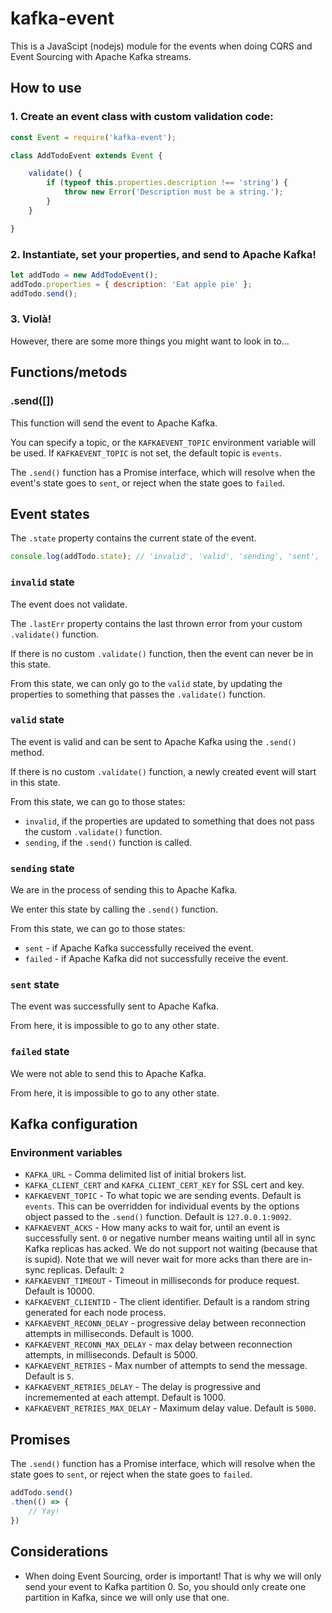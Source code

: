 # kafka-event

This is a JavaScipt (nodejs) module for the events when doing CQRS and Event
Sourcing with Apache Kafka streams.

## How to use

### 1. Create an event class with custom validation code:

```javascript
const Event = require('kafka-event');

class AddTodoEvent extends Event {

	validate() {
		if (typeof this.properties.description !== 'string') {
			throw new Error('Description must be a string.');
		}
	}

}
```

### 2. Instantiate, set your properties, and send to Apache Kafka!

```javascript
let addTodo = new AddTodoEvent();
addTodo.properties = { description: 'Eat apple pie' };
addTodo.send();
```

### 3. Violà!

However, there are some more things you might want to look in to...

## Functions/metods

### .send([<optional topic>])

This function will send the event to Apache Kafka.

You can specify a topic, or the `KAFKAEVENT_TOPIC` environment variable will
be used. If `KAFKAEVENT_TOPIC` is not set, the default topic is `events`.

The `.send()` function has a Promise interface, which will resolve when the
event's state goes to `sent`, or reject when the state goes to `failed`.

## Event states

The `.state` property contains the current state of the event.

```javascript
console.log(addTodo.state); // 'invalid', 'valid', 'sending', 'sent', 'failed'
```

### `invalid` state

The event does not validate.

The `.lastErr` property contains the last thrown error from your custom
`.validate()` function.

If there is no custom `.validate()` function, then the event can never be in
this state.

From this state, we can only go to the `valid` state, by updating the
properties to something that passes the `.validate()` function.

### `valid` state

The event is valid and can be sent to Apache Kafka using the `.send()` method.

If there is no custom `.validate()` function, a newly created event will
start in this state.

From this state, we can go to those states:

* `invalid`, if the properties are updated to something that does not pass
  the custom `.validate()` function.
* `sending`, if the `.send()` function is called.

### `sending` state

We are in the process of sending this to Apache Kafka.

We enter this state by calling the `.send()` function.

From this state, we can go to those states:

* `sent` - if Apache Kafka successfully received the event.
* `failed` - if Apache Kafka did not successfully receive the event.

### `sent` state

The event was successfully sent to Apache Kafka.

From here, it is impossible to go to any other state.

### `failed` state

We were not able to send this to Apache Kafka.

From here, it is impossible to go to any other state.

## Kafka configuration

### Environment variables

* `KAFKA_URL` - Comma delimited list of initial brokers list.
* `KAFKA_CLIENT_CERT` and `KAFKA_CLIENT_CERT_KEY` for SSL cert and key.
* `KAFKAEVENT_TOPIC` - To what topic we are sending events.
  Default is `events`. This can be overridden for individual events by the
  options object passed to the `.send()` function.
   Default is `127.0.0.1:9092`.
* `KAFKAEVENT_ACKS` - How many acks to wait for, until an event is successfully 
  sent. `0` or negative number means waiting until all in sync Kafka replicas
  has acked. We do not support not waiting (because that is supid). Note that
  we will never wait for more acks than there are in-sync replicas.
  Default: `2`
* `KAFKAEVENT_TIMEOUT` - Timeout in milliseconds for produce request.
  Default is 10000.
* `KAFKAEVENT_CLIENTID` - The client identifier.
  Default is a random string generated for each node process.
* `KAFKAEVENT_RECONN_DELAY` - progressive delay between reconnection attempts
  in milliseconds. Default is 1000.
* `KAFKAEVENT_RECONN_MAX_DELAY` - max delay between reconnection attempts, in
  milliseconds. Default is 5000.
* `KAFKAEVENT_RETRIES` - Max number of attempts to send the message.
  Default is `5`.
* `KAFKAEVENT_RETRIES_DELAY` - The delay is progressive and incrememented at
  each attempt. Default is 1000.
* `KAFKAEVENT_RETRIES_MAX_DELAY` - Maximum delay value. Default is `5000`.

## Promises

The `.send()` function has a Promise interface, which will resolve when the
state goes to `sent`, or reject when the state goes to `failed`.

```javascript
addTodo.send()
.then(() => {
	// Yay!
})
```

## Considerations

* When doing Event Sourcing, order is important! That is why we will only send
  your event to Kafka partition 0. So, you should only create one partition
  in Kafka, since we will only use that one.
